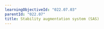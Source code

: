 ```yaml
---
learningObjectiveId: "022.07.03"
parentId: "022.07"
title: Stability augmentation system (SAS)
---
```

